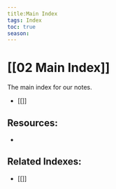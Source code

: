```yaml
---
title:Main Index
tags: Index
toc: true
season: 
---
```


# [[02 Main Index]]
The main index for our notes.

- [[]]

## Resources:
- []()

## Related Indexes:
- [[]]
